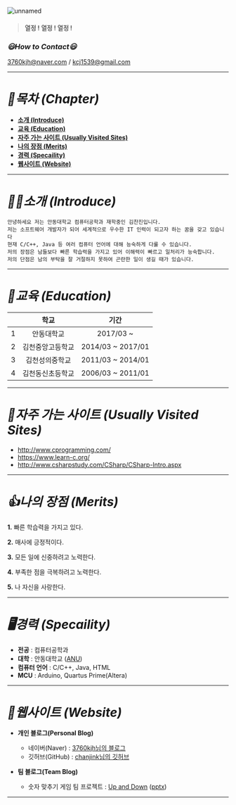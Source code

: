 ![unnamed](https://user-images.githubusercontent.com/86451206/123882855-a14bb000-d982-11eb-95a3-2a99aeb77717.jpg)

> #### 열정 ! 열정 ! 열정 !
> 

### _😃How to Contact😃_

3760kjh@naver.com / kcj1539@gmail.com 

***
# _📌목차 (Chapter)_

+ __[소개 (Introduce)](https://github.com/chanjink/softwareFolio#%EB%AA%A9%EC%B0%A8-chapter)__
+ __[교육 (Education)](https://github.com/chanjink/softwareFolio/blob/main/README.md#%EA%B5%90%EC%9C%A1-education)__
+ __[자주 가는 사이트 (Usually Visited Sites)](https://github.com/chanjink/Engineering-comm/blob/main/README.md#%EC%9E%90%EC%A3%BC-%EA%B0%80%EB%8A%94-%EC%82%AC%EC%9D%B4%ED%8A%B8-usually-visited-sites)__
+ __[나의 장점 (Merits)](https://github.com/chanjink/Engineering-comm/blob/main/README.md#%EB%82%98%EC%9D%98-%EC%9E%A5%EC%A0%90-merits)__
+ __[경력 (Specaility)](https://github.com/chanjink/Engineering-comm/blob/main/README.md#%EA%B2%BD%EB%A0%A5-specaility)__
+ __[웹사이트 (Website)](https://github.com/chanjink/Engineering-comm/blob/main/README.md#%EC%9B%B9%EC%82%AC%EC%9D%B4%ED%8A%B8-website)__
***
# _🙋‍♂️소개 (Introduce)_

```
안녕하세요 저는 안동대학교 컴퓨터공학과 재학중인 김찬진입니다.
저는 소프트웨어 개발자가 되어 세계적으로 우수한 IT 인력이 되고자 하는 꿈을 갖고 있습니다
현재 C/C++, Java 등 여러 컴퓨터 언어에 대해 능숙하게 다룰 수 있습니다.
저의 장점은 남들보다 빠른 학습력을 가지고 있어 이해력이 빠르고 일처리가 능숙합니다.
저의 단점은 남의 부탁을 잘 거절하지 못하여 곤란한 일이 생길 때가 있습니다.
```
***
# _📖교육 (Education)_

| | 학교 | 기간 | 
| :-: | :-: | :-: | 
| 1 | 안동대학교 | 2017/03 ~ | 
| 2 | 김천중앙고등학교 | 2014/03 ~ 2017/01 |
| 3 | 김천성의중학교 | 2011/03 ~ 2014/01 | 
| 4 | 김천동신초등학교 | 2006/03 ~ 2011/01 | 
***
# _🧾자주 가는 사이트 (Usually Visited Sites)_

+ http://www.cprogramming.com/
+ https://www.learn-c.org/
+ http://www.csharpstudy.com/CSharp/CSharp-Intro.aspx
***
# _👍나의 장점 (Merits)_

__1.__ 빠른 학습력을 가지고 있다.

__2.__ 매사에 긍정적이다.

__3.__ 모든 일에 신중하려고 노력한다.

__4.__ 부족한 점을 극복하려고 노력한다.

__5.__ 나 자신을 사랑한다.
***
# _🖥경력 (Specaility)_

+ __전공__ : 컴퓨터공학과
+ __대학__ : 안동대학교 ([ANU](https://www.andong.ac.kr/main/))
+ __컴퓨터 언어__ : C/C++, Java, HTML
+ __MCU__ : Arduino, Quartus Prime(Altera)
***
# _📄웹사이트 (Website)_

* __개인 블로그(Personal Blog)__

     - 네이버(Naver) : [3760kjh님의 블로그](https://blog.naver.com/3760kjh)
     - 깃허브(GitHub) : [chanjink님의 깃허브](https://github.com/chanjink)

* __팀 블로그(Team Blog)__
     - 숫자 맞추기 게임 팀 프로젝트 : [Up and Down](https://blog.naver.com/lsk9481/222364666614) ([pptx](https://github.com/chanjink/softwareFolio/files/6737380/UP.AND.DOWN.5.24.pptx))
***
